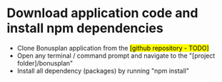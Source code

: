 # Download application code and install npm dependencies
* Clone Bonusplan application from the <mark>[github repository - TODO]</mark>
* Open any terminal / command prompt and navigate to the "[project folder]/bonusplan"
* Install all dependency (packages) by running "npm install"